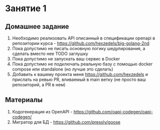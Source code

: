# Занятие 1
## Домашнее задание
1. Необходимо реализовать API описанный в спецификации openapi в репозитории курса - https://github.com/hexzedels/big-golang-2nd
2. Пока допустимо не писать основную логику шедулирования, а сделать вместо нее TODO заглушку
3. Пока допустимо не запускать ваш сервис в Docker
4. Пока допустимо не подключать реальную базу с помощью docker compose или standalone (но лучше это сделать)
5. Добавить к вашему проекта меня https://github.com/hexzedels и прислать на ревью PR, вливаемый в main ветку (не просто ваш репозиторий, а PR в нем)

## Материалы
1. Кодогенерация из OpenAPI - https://github.com/oapi-codegen/oapi-codegen/
2. Мигратор для БД - https://github.com/pressly/goose